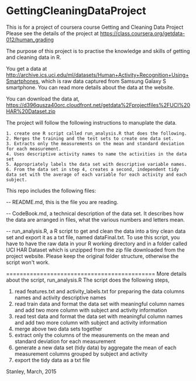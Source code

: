 # GettingCleaningDataProject
This is for a project of coursera course Getting and Cleaning Data Project
Please see the details of the project at https://class.coursera.org/getdata-012/human_grading

The purpose of this project is to practise the knowledge and skills of getting and cleaning data in R.

You get a data at http://archive.ics.uci.edu/ml/datasets/Human+Activity+Recognition+Using+Smartphones, which is raw data captured from Samsung Galaxy S smartphone. You can read more details about the data at the website.

You can download the data at, https://d396qusza40orc.cloudfront.net/getdata%2Fprojectfiles%2FUCI%20HAR%20Dataset.zip

The project will follow the following instructions to manuplate the data.

    1. create one R script called run_analysis.R that does the following.
    2. Merges the training and the test sets to create one data set.
    3. Extracts only the measurements on the mean and standard deviation for each measurement. 
    4. Uses descriptive activity names to name the activities in the data set
    5. Appropriately labels the data set with descriptive variable names. 
    6. From the data set in step 4, creates a second, independent tidy data set with the average of each variable for each activity and each subject.
    
This repo includes the following files:

-- README.md, this is the file you are reading.

-- CodeBook.md, a technical description of the data set. It describes how the data are arranged in files, what the various numbers and letters mean.

-- run_analysis.R, a R script to get and clean the data into a tiny clean data set and export it as a txt file, named dataFinal.txt. To use this script, you have to have the raw data in your R working directory and in a folder called UCI HAR Dataset which is unzipped from the zip file downloaded from the project website. Please keep the original folder structure, otherwise the script won't work.

============================================
More details about the script, run_analysis.R
The script does the following steps,
1. read features.txt and activity_labels.txt for preparing the data columns names and activity descriptive names
2. read train data and format the data set with meaningful column names and add two more column with subject and activity information
3. read test data and format the data set with meaningful column names and add two more column with subject and activity information
4. merge above two data sets together
5. extract only the columns of the measurements on the mean and standard deviation for each measurement
6. generate a new data set (tidy data) by aggregate the mean of each measurement columns grouped by subject and activity
7. export the tidy data as a txt file
 

Stanley, March, 2015

